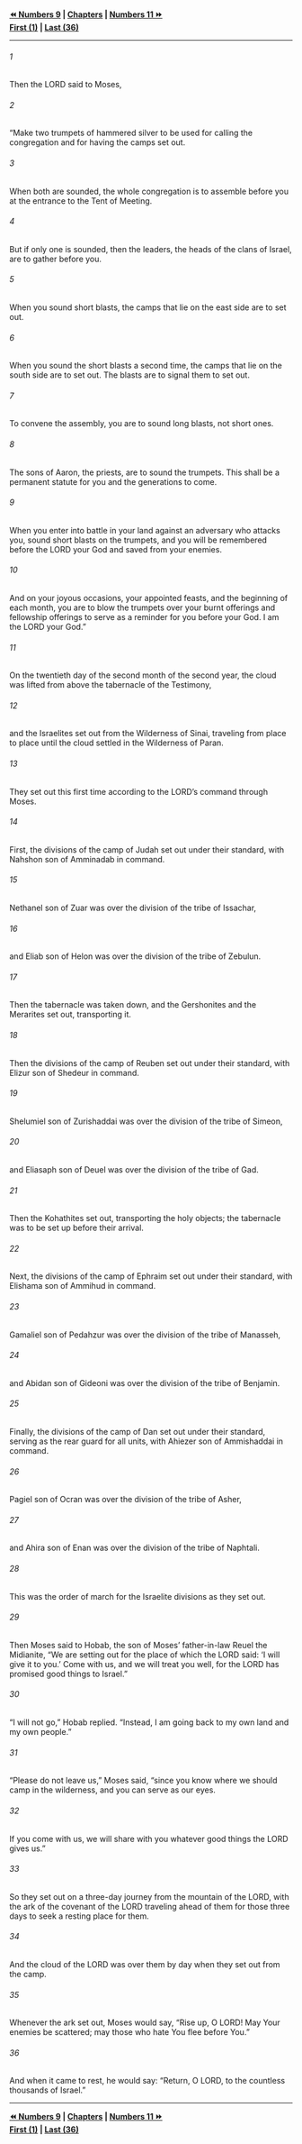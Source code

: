   
**[⏪ Numbers 9](./Numbers%209.md) | [Chapters](./_index.md) | [Numbers 11 ⏩](./Numbers%2011.md)**  
**[First (1)](./Numbers%201.md) | [Last (36)](./Numbers%2036.md)**  
  
---  
  
###### 1  
Then the LORD said to Moses,  
  
###### 2  
“Make two trumpets of hammered silver to be used for calling the congregation and for having the camps set out.  
  
###### 3  
When both are sounded, the whole congregation is to assemble before you at the entrance to the Tent of Meeting.  
  
###### 4  
But if only one is sounded, then the leaders, the heads of the clans of Israel, are to gather before you.  
  
###### 5  
When you sound short blasts, the camps that lie on the east side are to set out.  
  
###### 6  
When you sound the short blasts a second time, the camps that lie on the south side are to set out. The blasts are to signal them to set out.  
  
###### 7  
To convene the assembly, you are to sound long blasts, not short ones.  
  
###### 8  
The sons of Aaron, the priests, are to sound the trumpets. This shall be a permanent statute for you and the generations to come.  
  
###### 9  
When you enter into battle in your land against an adversary who attacks you, sound short blasts on the trumpets, and you will be remembered before the LORD your God and saved from your enemies.  
  
###### 10  
And on your joyous occasions, your appointed feasts, and the beginning of each month, you are to blow the trumpets over your burnt offerings and fellowship offerings to serve as a reminder for you before your God. I am the LORD your God.”  
  
###### 11  
On the twentieth day of the second month of the second year, the cloud was lifted from above the tabernacle of the Testimony,  
  
###### 12  
and the Israelites set out from the Wilderness of Sinai, traveling from place to place until the cloud settled in the Wilderness of Paran.  
  
###### 13  
They set out this first time according to the LORD’s command through Moses.  
  
###### 14  
First, the divisions of the camp of Judah set out under their standard, with Nahshon son of Amminadab in command.  
  
###### 15  
Nethanel son of Zuar was over the division of the tribe of Issachar,  
  
###### 16  
and Eliab son of Helon was over the division of the tribe of Zebulun.  
  
###### 17  
Then the tabernacle was taken down, and the Gershonites and the Merarites set out, transporting it.  
  
###### 18  
Then the divisions of the camp of Reuben set out under their standard, with Elizur son of Shedeur in command.  
  
###### 19  
Shelumiel son of Zurishaddai was over the division of the tribe of Simeon,  
  
###### 20  
and Eliasaph son of Deuel was over the division of the tribe of Gad.  
  
###### 21  
Then the Kohathites set out, transporting the holy objects; the tabernacle was to be set up before their arrival.  
  
###### 22  
Next, the divisions of the camp of Ephraim set out under their standard, with Elishama son of Ammihud in command.  
  
###### 23  
Gamaliel son of Pedahzur was over the division of the tribe of Manasseh,  
  
###### 24  
and Abidan son of Gideoni was over the division of the tribe of Benjamin.  
  
###### 25  
Finally, the divisions of the camp of Dan set out under their standard, serving as the rear guard for all units, with Ahiezer son of Ammishaddai in command.  
  
###### 26  
Pagiel son of Ocran was over the division of the tribe of Asher,  
  
###### 27  
and Ahira son of Enan was over the division of the tribe of Naphtali.  
  
###### 28  
This was the order of march for the Israelite divisions as they set out.  
  
###### 29  
Then Moses said to Hobab, the son of Moses’ father-in-law Reuel the Midianite, “We are setting out for the place of which the LORD said: ‘I will give it to you.’ Come with us, and we will treat you well, for the LORD has promised good things to Israel.”  
  
###### 30  
“I will not go,” Hobab replied. “Instead, I am going back to my own land and my own people.”  
  
###### 31  
“Please do not leave us,” Moses said, “since you know where we should camp in the wilderness, and you can serve as our eyes.  
  
###### 32  
If you come with us, we will share with you whatever good things the LORD gives us.”  
  
###### 33  
So they set out on a three-day journey from the mountain of the LORD, with the ark of the covenant of the LORD traveling ahead of them for those three days to seek a resting place for them.  
  
###### 34  
And the cloud of the LORD was over them by day when they set out from the camp.  
  
###### 35  
Whenever the ark set out, Moses would say, “Rise up, O LORD! May Your enemies be scattered; may those who hate You flee before You.”  
  
###### 36  
And when it came to rest, he would say: “Return, O LORD, to the countless thousands of Israel.”  
  
  
---  
  
**[⏪ Numbers 9](./Numbers%209.md) | [Chapters](./_index.md) | [Numbers 11 ⏩](./Numbers%2011.md)**  
**[First (1)](./Numbers%201.md) | [Last (36)](./Numbers%2036.md)**  
  
